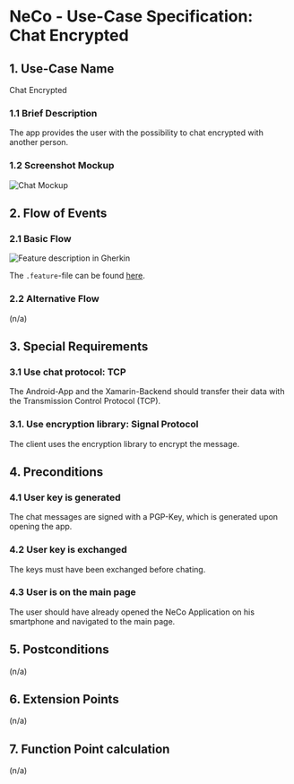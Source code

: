 # NeCo - Use-Case Specification: Chat Encrypted

## 1. Use-Case Name
Chat Encrypted

### 1.1 Brief Description
The app provides the user with the possibility to chat encrypted with another person.

### 1.2 Screenshot Mockup

![][screenshot]


## 2. Flow of Events

### 2.1 Basic Flow

![][ucd]


The `.feature`-file can be found [here][gherkin file].

### 2.2 Alternative Flow
(n/a)


## 3. Special Requirements
### 3.1 Use chat protocol: TCP
The Android-App and the Xamarin-Backend should transfer their data with the Transmission Control Protocol (TCP). 

### 3.1. Use encryption library: Signal Protocol
The client uses the encryption library to encrypt the message.

## 4. Preconditions

### 4.1 User key is generated
The chat messages are signed with a PGP-Key, which is generated upon opening the app.

### 4.2 User key is exchanged
The keys must have been exchanged before chating.

### 4.3 User is on the main page
The user should have already opened the NeCo Application on his smartphone and navigated to the main page.


## 5. Postconditions
(n/a)


## 6. Extension Points
(n/a)

## 7. Function Point calculation
(n/a)
<!--
This use case was estimated with 24 FPs. See the table and screenshot below for details:

| Transaction | DET's | RET's | FTR's | Complexity |
|-----------------------|:-:|:-:|:-:|:---:|
| EI                    | 1 | - | 0 | Low |
| EO                    | 0 | - | 3 | Low |
| ILF User              | 12 | 0 | - | Low |
| ILF Media             | 17 | 0 | - | Low |
| ILF Video             | 1 | 6 | - | Average |
| EIF                   | - | - | - | - |

![][fp calculation]

All function point calculation tables are also located in one spreadsheet. Please take a look at this [document][fpc spreadsheet].

-->

<!-- Link definitions: -->
[basic flow]: https://github.com/Haus4/NeCo/blob/master/docs/img/UC1_Chat_UCD "Use Case Diagram: Chat"

[screenshot]: https://github.com/Haus4/NeCo/raw/master/docs/img/UC1_Chat_Mockup.png "Chat Mockup"

[ucd]: https://github.com/Haus4/NeCo/raw/develop/docs/img/UC3_ChatEncrypted.jpg "Feature description in Gherkin"

[gherkin file]: https://github.com/Haus4/NeCo/blob/develop/docs/UC3.feature ".feature file"
<!--
[fp calculation]: <link> "FP calculation"
[fpc spreadsheet]:<link> "Function point calculation spreadsheet"

-->
